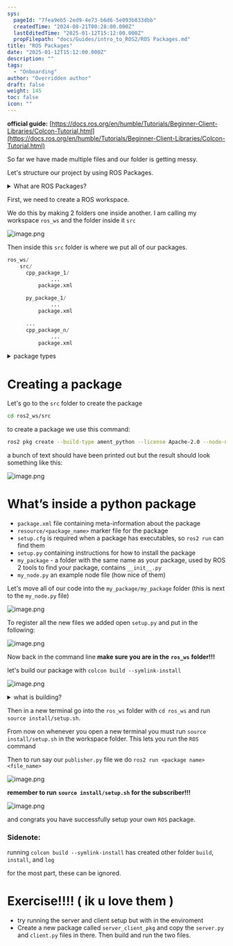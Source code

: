 ```yaml
---
sys:
  pageId: "7fea9eb5-2ed9-4e73-b6d6-5e093b833dbb"
  createdTime: "2024-08-21T00:28:00.000Z"
  lastEditedTime: "2025-01-12T15:12:00.000Z"
  propFilepath: "docs/Guides/intro_to_ROS2/ROS Packages.md"
title: "ROS Packages"
date: "2025-01-12T15:12:00.000Z"
description: ""
tags:
  - "Onboarding"
author: "Overridden author"
draft: false
weight: 145
toc: false
icon: ""
---
```


**official guide:** [https://docs.ros.org/en/humble/Tutorials/Beginner-Client-Libraries/Colcon-Tutorial.html](https://docs.ros.org/en/humble/Tutorials/Beginner-Client-Libraries/Colcon-Tutorial.html)

So far we have made multiple files and our folder is getting messy.

Let's structure our project by using ROS Packages.

<details>

<summary>What are ROS Packages?</summary>

ROS Packages are, as the name implies, packages of code that are highly sharable between ROS developers.

They consist of a folder, `package.xml` file, and source code

```python
      cpp_package_1/
		      ... imagine much code files here ..
          package.xml
```

</details>

First, we need to create a ROS workspace.

We do this by making 2 folders one inside another. I am calling my workspace `ros_ws` and the folder inside it `src`

![image.png](https://prod-files-secure.s3.us-west-2.amazonaws.com/d518164a-d88e-44d1-a4ee-3adb3bd8bce0/70706947-fd18-4537-a67b-e12946812d31/image.png?X-Amz-Algorithm=AWS4-HMAC-SHA256&X-Amz-Content-Sha256=UNSIGNED-PAYLOAD&X-Amz-Credential=ASIAZI2LB466Y4YNATCO%2F20250329%2Fus-west-2%2Fs3%2Faws4_request&X-Amz-Date=20250329T170210Z&X-Amz-Expires=3600&X-Amz-Security-Token=IQoJb3JpZ2luX2VjEBAaCXVzLXdlc3QtMiJHMEUCIQC7jYVDO3SJk1ICsb5SvprRjJBbv6WzYQYkBfyOWcqYBwIgd96JPw6iwvJmRzfBw1lB%2FnOAgkHvGyS1ITtEBKAV4wMq%2FwMIeBAAGgw2Mzc0MjMxODM4MDUiDEzBFp02t61t6vwXySrcA%2FFOejOho%2BvP787k3U6FsQQnRKK4TCZqiQqMWz6RLCjLBCGvsM9em0avseDGXE8d6bRduGfzHcpQpEtCjl5rEVBgo%2Bylphiza7xe6tpXSgPUvxyagFT6i7NgRhdGox2NrprDLeVuy7fYwusIuRRZJu7puPvBBAu7fUoHKeAyKBHgVD866qw7RXk4OWEqyldCZTdWVLa1qm7%2FNCRUdeiRMMaObpD3CjtCE1mKfNTBwNGI35vguchLcbM1TT4%2FY86KGtfidzv%2FkhP7ERRvlvwQQN39NgLBIYdJnA8reoahBFPcZDoT5Nz62tKCt86jm8Kt0Hfgwj%2B1a33ilXGTIFKDtG4bB7BaLe086iZP1DbpykbPuD5opDjXnVBik9Qx01gOlTM6%2B2KSI%2BS1lAfpyCySWlLg4wcaeCjz3U9YR0vnKZPxqtm0OwN65mH9HKOL9Qdsi%2B4I9e0f6EQ1LUGU40QG09%2BDlitTF1rZ2ydBgQpFkZ4xcjqB%2BMyDsxKIOnt480aEf1OZuo2tXXVjYC%2FZpZeOkGmoRL3IrU4afo5AnS9p%2BWoQX5hyEsDava%2BydJjkOL1bzDIUeWpbGtxXYY%2BAdi3PBerK1ORKncGe4569t3J0VcfV28tIloH40CnZu2lIMJCgoL8GOqUB7DaUaKm8bFwl%2FCE1idK8o3qBK4fGVQZQ%2BC1UssmEYHEw7QlwqtYUuoGuGtON7K%2FkAYcGw0J%2FYlnwINGYIS3gO3mlJvXeh2QBIccleyepLF2ex3fmTCn92bj37jPvYvdtwNTA9kZIK0P4fmswUX7cl8a3Ovm8w9zR3xkRsT6OtOfjUC7xKCV4ecOcrUOZpLqWhqDWOLUGy1Lwsg3wePKuDEN9Jczt&X-Amz-Signature=61b92be4cae54056ef2bcdf27c1e9177e84484d6a3352c016f66dafb3bbefe12&X-Amz-SignedHeaders=host&x-id=GetObject)

Then inside this `src` folder is where we put all of our packages.

```python
ros_ws/
    src/
      cpp_package_1/
		      ...
          package.xml

      py_package_1/
		      ...
          package.xml

      ...
      cpp_package_n/
		      ...
          package.xml

```

<details>

<summary>package types</summary>

packages can be either `C++` or python.

the intern file structure is different for each but for this guide we will stick to creating python packages

</details>

# Creating a package

Let's go to the `src` folder to create the package

```bash
cd ros2_ws/src
```

to create a package we use this command:

```bash
ros2 pkg create --build-type ament_python --license Apache-2.0 --node-name my_node my_package
```

a bunch of text should have been printed out but the result should look something like this:

![image.png](https://prod-files-secure.s3.us-west-2.amazonaws.com/d518164a-d88e-44d1-a4ee-3adb3bd8bce0/e6cf1e3f-8512-4a3e-b131-079f800bf3e8/image.png?X-Amz-Algorithm=AWS4-HMAC-SHA256&X-Amz-Content-Sha256=UNSIGNED-PAYLOAD&X-Amz-Credential=ASIAZI2LB466Y4YNATCO%2F20250329%2Fus-west-2%2Fs3%2Faws4_request&X-Amz-Date=20250329T170210Z&X-Amz-Expires=3600&X-Amz-Security-Token=IQoJb3JpZ2luX2VjEBAaCXVzLXdlc3QtMiJHMEUCIQC7jYVDO3SJk1ICsb5SvprRjJBbv6WzYQYkBfyOWcqYBwIgd96JPw6iwvJmRzfBw1lB%2FnOAgkHvGyS1ITtEBKAV4wMq%2FwMIeBAAGgw2Mzc0MjMxODM4MDUiDEzBFp02t61t6vwXySrcA%2FFOejOho%2BvP787k3U6FsQQnRKK4TCZqiQqMWz6RLCjLBCGvsM9em0avseDGXE8d6bRduGfzHcpQpEtCjl5rEVBgo%2Bylphiza7xe6tpXSgPUvxyagFT6i7NgRhdGox2NrprDLeVuy7fYwusIuRRZJu7puPvBBAu7fUoHKeAyKBHgVD866qw7RXk4OWEqyldCZTdWVLa1qm7%2FNCRUdeiRMMaObpD3CjtCE1mKfNTBwNGI35vguchLcbM1TT4%2FY86KGtfidzv%2FkhP7ERRvlvwQQN39NgLBIYdJnA8reoahBFPcZDoT5Nz62tKCt86jm8Kt0Hfgwj%2B1a33ilXGTIFKDtG4bB7BaLe086iZP1DbpykbPuD5opDjXnVBik9Qx01gOlTM6%2B2KSI%2BS1lAfpyCySWlLg4wcaeCjz3U9YR0vnKZPxqtm0OwN65mH9HKOL9Qdsi%2B4I9e0f6EQ1LUGU40QG09%2BDlitTF1rZ2ydBgQpFkZ4xcjqB%2BMyDsxKIOnt480aEf1OZuo2tXXVjYC%2FZpZeOkGmoRL3IrU4afo5AnS9p%2BWoQX5hyEsDava%2BydJjkOL1bzDIUeWpbGtxXYY%2BAdi3PBerK1ORKncGe4569t3J0VcfV28tIloH40CnZu2lIMJCgoL8GOqUB7DaUaKm8bFwl%2FCE1idK8o3qBK4fGVQZQ%2BC1UssmEYHEw7QlwqtYUuoGuGtON7K%2FkAYcGw0J%2FYlnwINGYIS3gO3mlJvXeh2QBIccleyepLF2ex3fmTCn92bj37jPvYvdtwNTA9kZIK0P4fmswUX7cl8a3Ovm8w9zR3xkRsT6OtOfjUC7xKCV4ecOcrUOZpLqWhqDWOLUGy1Lwsg3wePKuDEN9Jczt&X-Amz-Signature=9ac6da2861bb81762e17e7a41e3ba6db932b38a8af4b600842188ef4e9b17b87&X-Amz-SignedHeaders=host&x-id=GetObject)

# What’s inside a python package

- `package.xml` file containing meta-information about the package
- `resource/<package_name>` marker file for the package
- `setup.cfg` is required when a package has executables, so `ros2 run` can find them
- `setup.py` containing instructions for how to install the package
- `my_package` - a folder with the same name as your package, used by ROS 2 tools to find your package, contains `__init__.py`
- `my_node.py` an example node file (how nice of them)

Let's move all of our code into the `my_package/my_package` folder (this is next to the `my_node.py` file)

![image.png](https://prod-files-secure.s3.us-west-2.amazonaws.com/d518164a-d88e-44d1-a4ee-3adb3bd8bce0/9ce58f11-0da9-4d3e-b86d-506a9685d378/image.png?X-Amz-Algorithm=AWS4-HMAC-SHA256&X-Amz-Content-Sha256=UNSIGNED-PAYLOAD&X-Amz-Credential=ASIAZI2LB466Y4YNATCO%2F20250329%2Fus-west-2%2Fs3%2Faws4_request&X-Amz-Date=20250329T170210Z&X-Amz-Expires=3600&X-Amz-Security-Token=IQoJb3JpZ2luX2VjEBAaCXVzLXdlc3QtMiJHMEUCIQC7jYVDO3SJk1ICsb5SvprRjJBbv6WzYQYkBfyOWcqYBwIgd96JPw6iwvJmRzfBw1lB%2FnOAgkHvGyS1ITtEBKAV4wMq%2FwMIeBAAGgw2Mzc0MjMxODM4MDUiDEzBFp02t61t6vwXySrcA%2FFOejOho%2BvP787k3U6FsQQnRKK4TCZqiQqMWz6RLCjLBCGvsM9em0avseDGXE8d6bRduGfzHcpQpEtCjl5rEVBgo%2Bylphiza7xe6tpXSgPUvxyagFT6i7NgRhdGox2NrprDLeVuy7fYwusIuRRZJu7puPvBBAu7fUoHKeAyKBHgVD866qw7RXk4OWEqyldCZTdWVLa1qm7%2FNCRUdeiRMMaObpD3CjtCE1mKfNTBwNGI35vguchLcbM1TT4%2FY86KGtfidzv%2FkhP7ERRvlvwQQN39NgLBIYdJnA8reoahBFPcZDoT5Nz62tKCt86jm8Kt0Hfgwj%2B1a33ilXGTIFKDtG4bB7BaLe086iZP1DbpykbPuD5opDjXnVBik9Qx01gOlTM6%2B2KSI%2BS1lAfpyCySWlLg4wcaeCjz3U9YR0vnKZPxqtm0OwN65mH9HKOL9Qdsi%2B4I9e0f6EQ1LUGU40QG09%2BDlitTF1rZ2ydBgQpFkZ4xcjqB%2BMyDsxKIOnt480aEf1OZuo2tXXVjYC%2FZpZeOkGmoRL3IrU4afo5AnS9p%2BWoQX5hyEsDava%2BydJjkOL1bzDIUeWpbGtxXYY%2BAdi3PBerK1ORKncGe4569t3J0VcfV28tIloH40CnZu2lIMJCgoL8GOqUB7DaUaKm8bFwl%2FCE1idK8o3qBK4fGVQZQ%2BC1UssmEYHEw7QlwqtYUuoGuGtON7K%2FkAYcGw0J%2FYlnwINGYIS3gO3mlJvXeh2QBIccleyepLF2ex3fmTCn92bj37jPvYvdtwNTA9kZIK0P4fmswUX7cl8a3Ovm8w9zR3xkRsT6OtOfjUC7xKCV4ecOcrUOZpLqWhqDWOLUGy1Lwsg3wePKuDEN9Jczt&X-Amz-Signature=81c8bd3331d0d25f4f7d4352fe2866d2d4085a8433d3a7cbf707599a80a55c4e&X-Amz-SignedHeaders=host&x-id=GetObject)

To register all the new files we added open `setup.py` and put in the following:

![image.png](https://prod-files-secure.s3.us-west-2.amazonaws.com/d518164a-d88e-44d1-a4ee-3adb3bd8bce0/1cd7c262-4cae-4496-9d75-c178537d24a2/image.png?X-Amz-Algorithm=AWS4-HMAC-SHA256&X-Amz-Content-Sha256=UNSIGNED-PAYLOAD&X-Amz-Credential=ASIAZI2LB466Y4YNATCO%2F20250329%2Fus-west-2%2Fs3%2Faws4_request&X-Amz-Date=20250329T170210Z&X-Amz-Expires=3600&X-Amz-Security-Token=IQoJb3JpZ2luX2VjEBAaCXVzLXdlc3QtMiJHMEUCIQC7jYVDO3SJk1ICsb5SvprRjJBbv6WzYQYkBfyOWcqYBwIgd96JPw6iwvJmRzfBw1lB%2FnOAgkHvGyS1ITtEBKAV4wMq%2FwMIeBAAGgw2Mzc0MjMxODM4MDUiDEzBFp02t61t6vwXySrcA%2FFOejOho%2BvP787k3U6FsQQnRKK4TCZqiQqMWz6RLCjLBCGvsM9em0avseDGXE8d6bRduGfzHcpQpEtCjl5rEVBgo%2Bylphiza7xe6tpXSgPUvxyagFT6i7NgRhdGox2NrprDLeVuy7fYwusIuRRZJu7puPvBBAu7fUoHKeAyKBHgVD866qw7RXk4OWEqyldCZTdWVLa1qm7%2FNCRUdeiRMMaObpD3CjtCE1mKfNTBwNGI35vguchLcbM1TT4%2FY86KGtfidzv%2FkhP7ERRvlvwQQN39NgLBIYdJnA8reoahBFPcZDoT5Nz62tKCt86jm8Kt0Hfgwj%2B1a33ilXGTIFKDtG4bB7BaLe086iZP1DbpykbPuD5opDjXnVBik9Qx01gOlTM6%2B2KSI%2BS1lAfpyCySWlLg4wcaeCjz3U9YR0vnKZPxqtm0OwN65mH9HKOL9Qdsi%2B4I9e0f6EQ1LUGU40QG09%2BDlitTF1rZ2ydBgQpFkZ4xcjqB%2BMyDsxKIOnt480aEf1OZuo2tXXVjYC%2FZpZeOkGmoRL3IrU4afo5AnS9p%2BWoQX5hyEsDava%2BydJjkOL1bzDIUeWpbGtxXYY%2BAdi3PBerK1ORKncGe4569t3J0VcfV28tIloH40CnZu2lIMJCgoL8GOqUB7DaUaKm8bFwl%2FCE1idK8o3qBK4fGVQZQ%2BC1UssmEYHEw7QlwqtYUuoGuGtON7K%2FkAYcGw0J%2FYlnwINGYIS3gO3mlJvXeh2QBIccleyepLF2ex3fmTCn92bj37jPvYvdtwNTA9kZIK0P4fmswUX7cl8a3Ovm8w9zR3xkRsT6OtOfjUC7xKCV4ecOcrUOZpLqWhqDWOLUGy1Lwsg3wePKuDEN9Jczt&X-Amz-Signature=5e687c510fed65be5de78fefc1cf59779585906f9fd27dfb63bd4d093885db64&X-Amz-SignedHeaders=host&x-id=GetObject)

Now back in the command line **make sure you are in the** **`ros_ws`** **folder!!!**

let's build our package with `colcon build --symlink-install`

![image.png](https://prod-files-secure.s3.us-west-2.amazonaws.com/d518164a-d88e-44d1-a4ee-3adb3bd8bce0/2f2a0d27-b173-48fd-b189-5f5c0ce65619/image.png?X-Amz-Algorithm=AWS4-HMAC-SHA256&X-Amz-Content-Sha256=UNSIGNED-PAYLOAD&X-Amz-Credential=ASIAZI2LB466Y4YNATCO%2F20250329%2Fus-west-2%2Fs3%2Faws4_request&X-Amz-Date=20250329T170210Z&X-Amz-Expires=3600&X-Amz-Security-Token=IQoJb3JpZ2luX2VjEBAaCXVzLXdlc3QtMiJHMEUCIQC7jYVDO3SJk1ICsb5SvprRjJBbv6WzYQYkBfyOWcqYBwIgd96JPw6iwvJmRzfBw1lB%2FnOAgkHvGyS1ITtEBKAV4wMq%2FwMIeBAAGgw2Mzc0MjMxODM4MDUiDEzBFp02t61t6vwXySrcA%2FFOejOho%2BvP787k3U6FsQQnRKK4TCZqiQqMWz6RLCjLBCGvsM9em0avseDGXE8d6bRduGfzHcpQpEtCjl5rEVBgo%2Bylphiza7xe6tpXSgPUvxyagFT6i7NgRhdGox2NrprDLeVuy7fYwusIuRRZJu7puPvBBAu7fUoHKeAyKBHgVD866qw7RXk4OWEqyldCZTdWVLa1qm7%2FNCRUdeiRMMaObpD3CjtCE1mKfNTBwNGI35vguchLcbM1TT4%2FY86KGtfidzv%2FkhP7ERRvlvwQQN39NgLBIYdJnA8reoahBFPcZDoT5Nz62tKCt86jm8Kt0Hfgwj%2B1a33ilXGTIFKDtG4bB7BaLe086iZP1DbpykbPuD5opDjXnVBik9Qx01gOlTM6%2B2KSI%2BS1lAfpyCySWlLg4wcaeCjz3U9YR0vnKZPxqtm0OwN65mH9HKOL9Qdsi%2B4I9e0f6EQ1LUGU40QG09%2BDlitTF1rZ2ydBgQpFkZ4xcjqB%2BMyDsxKIOnt480aEf1OZuo2tXXVjYC%2FZpZeOkGmoRL3IrU4afo5AnS9p%2BWoQX5hyEsDava%2BydJjkOL1bzDIUeWpbGtxXYY%2BAdi3PBerK1ORKncGe4569t3J0VcfV28tIloH40CnZu2lIMJCgoL8GOqUB7DaUaKm8bFwl%2FCE1idK8o3qBK4fGVQZQ%2BC1UssmEYHEw7QlwqtYUuoGuGtON7K%2FkAYcGw0J%2FYlnwINGYIS3gO3mlJvXeh2QBIccleyepLF2ex3fmTCn92bj37jPvYvdtwNTA9kZIK0P4fmswUX7cl8a3Ovm8w9zR3xkRsT6OtOfjUC7xKCV4ecOcrUOZpLqWhqDWOLUGy1Lwsg3wePKuDEN9Jczt&X-Amz-Signature=6a10472ce920c2922ff60126bf06ad7576e21e5b1f19293cd81c7ab28be690f1&X-Amz-SignedHeaders=host&x-id=GetObject)

<details>

<summary>what is building?</summary>

if you are a CS major at Rose-Hulman you will learn the answer to this in CSSE132

but TLDR; is it combines all the code files into one program that can be run easily 

</details>

Then in a new terminal go into the `ros_ws` folder with `cd ros_ws` and run `source install/setup.sh`. 

From now on whenever you open a new terminal you must run `source install/setup.sh` in the workspace folder. This lets you run the `ROS` command

Then to run say our `publisher.py` file we do `ros2 run <package name> <file_name>`

![image.png](https://prod-files-secure.s3.us-west-2.amazonaws.com/d518164a-d88e-44d1-a4ee-3adb3bd8bce0/4f4b1219-3a44-4632-aa0a-ce3471699f59/image.png?X-Amz-Algorithm=AWS4-HMAC-SHA256&X-Amz-Content-Sha256=UNSIGNED-PAYLOAD&X-Amz-Credential=ASIAZI2LB466Y4YNATCO%2F20250329%2Fus-west-2%2Fs3%2Faws4_request&X-Amz-Date=20250329T170210Z&X-Amz-Expires=3600&X-Amz-Security-Token=IQoJb3JpZ2luX2VjEBAaCXVzLXdlc3QtMiJHMEUCIQC7jYVDO3SJk1ICsb5SvprRjJBbv6WzYQYkBfyOWcqYBwIgd96JPw6iwvJmRzfBw1lB%2FnOAgkHvGyS1ITtEBKAV4wMq%2FwMIeBAAGgw2Mzc0MjMxODM4MDUiDEzBFp02t61t6vwXySrcA%2FFOejOho%2BvP787k3U6FsQQnRKK4TCZqiQqMWz6RLCjLBCGvsM9em0avseDGXE8d6bRduGfzHcpQpEtCjl5rEVBgo%2Bylphiza7xe6tpXSgPUvxyagFT6i7NgRhdGox2NrprDLeVuy7fYwusIuRRZJu7puPvBBAu7fUoHKeAyKBHgVD866qw7RXk4OWEqyldCZTdWVLa1qm7%2FNCRUdeiRMMaObpD3CjtCE1mKfNTBwNGI35vguchLcbM1TT4%2FY86KGtfidzv%2FkhP7ERRvlvwQQN39NgLBIYdJnA8reoahBFPcZDoT5Nz62tKCt86jm8Kt0Hfgwj%2B1a33ilXGTIFKDtG4bB7BaLe086iZP1DbpykbPuD5opDjXnVBik9Qx01gOlTM6%2B2KSI%2BS1lAfpyCySWlLg4wcaeCjz3U9YR0vnKZPxqtm0OwN65mH9HKOL9Qdsi%2B4I9e0f6EQ1LUGU40QG09%2BDlitTF1rZ2ydBgQpFkZ4xcjqB%2BMyDsxKIOnt480aEf1OZuo2tXXVjYC%2FZpZeOkGmoRL3IrU4afo5AnS9p%2BWoQX5hyEsDava%2BydJjkOL1bzDIUeWpbGtxXYY%2BAdi3PBerK1ORKncGe4569t3J0VcfV28tIloH40CnZu2lIMJCgoL8GOqUB7DaUaKm8bFwl%2FCE1idK8o3qBK4fGVQZQ%2BC1UssmEYHEw7QlwqtYUuoGuGtON7K%2FkAYcGw0J%2FYlnwINGYIS3gO3mlJvXeh2QBIccleyepLF2ex3fmTCn92bj37jPvYvdtwNTA9kZIK0P4fmswUX7cl8a3Ovm8w9zR3xkRsT6OtOfjUC7xKCV4ecOcrUOZpLqWhqDWOLUGy1Lwsg3wePKuDEN9Jczt&X-Amz-Signature=296dab40981e8a6f5f69ceb4bcf3a42087cea3688a90aa6305c34509199845e7&X-Amz-SignedHeaders=host&x-id=GetObject)

**remember to run** **`source install/setup.sh`** **for the subscriber!!!**

![image.png](https://prod-files-secure.s3.us-west-2.amazonaws.com/d518164a-d88e-44d1-a4ee-3adb3bd8bce0/02121119-dad4-49ec-8356-c956108b4243/image.png?X-Amz-Algorithm=AWS4-HMAC-SHA256&X-Amz-Content-Sha256=UNSIGNED-PAYLOAD&X-Amz-Credential=ASIAZI2LB466Y4YNATCO%2F20250329%2Fus-west-2%2Fs3%2Faws4_request&X-Amz-Date=20250329T170210Z&X-Amz-Expires=3600&X-Amz-Security-Token=IQoJb3JpZ2luX2VjEBAaCXVzLXdlc3QtMiJHMEUCIQC7jYVDO3SJk1ICsb5SvprRjJBbv6WzYQYkBfyOWcqYBwIgd96JPw6iwvJmRzfBw1lB%2FnOAgkHvGyS1ITtEBKAV4wMq%2FwMIeBAAGgw2Mzc0MjMxODM4MDUiDEzBFp02t61t6vwXySrcA%2FFOejOho%2BvP787k3U6FsQQnRKK4TCZqiQqMWz6RLCjLBCGvsM9em0avseDGXE8d6bRduGfzHcpQpEtCjl5rEVBgo%2Bylphiza7xe6tpXSgPUvxyagFT6i7NgRhdGox2NrprDLeVuy7fYwusIuRRZJu7puPvBBAu7fUoHKeAyKBHgVD866qw7RXk4OWEqyldCZTdWVLa1qm7%2FNCRUdeiRMMaObpD3CjtCE1mKfNTBwNGI35vguchLcbM1TT4%2FY86KGtfidzv%2FkhP7ERRvlvwQQN39NgLBIYdJnA8reoahBFPcZDoT5Nz62tKCt86jm8Kt0Hfgwj%2B1a33ilXGTIFKDtG4bB7BaLe086iZP1DbpykbPuD5opDjXnVBik9Qx01gOlTM6%2B2KSI%2BS1lAfpyCySWlLg4wcaeCjz3U9YR0vnKZPxqtm0OwN65mH9HKOL9Qdsi%2B4I9e0f6EQ1LUGU40QG09%2BDlitTF1rZ2ydBgQpFkZ4xcjqB%2BMyDsxKIOnt480aEf1OZuo2tXXVjYC%2FZpZeOkGmoRL3IrU4afo5AnS9p%2BWoQX5hyEsDava%2BydJjkOL1bzDIUeWpbGtxXYY%2BAdi3PBerK1ORKncGe4569t3J0VcfV28tIloH40CnZu2lIMJCgoL8GOqUB7DaUaKm8bFwl%2FCE1idK8o3qBK4fGVQZQ%2BC1UssmEYHEw7QlwqtYUuoGuGtON7K%2FkAYcGw0J%2FYlnwINGYIS3gO3mlJvXeh2QBIccleyepLF2ex3fmTCn92bj37jPvYvdtwNTA9kZIK0P4fmswUX7cl8a3Ovm8w9zR3xkRsT6OtOfjUC7xKCV4ecOcrUOZpLqWhqDWOLUGy1Lwsg3wePKuDEN9Jczt&X-Amz-Signature=0f64c2093ac7c7c2ed3c84c08d29b483db4a4ea3a8cac0e4f5abc2062a013285&X-Amz-SignedHeaders=host&x-id=GetObject)

and congrats you have successfully setup your own `ROS` package.

### Sidenote:

running `colcon build --symlink-install` has created other folder `build`, `install`, and `log`

for the most part, these can be ignored.

# Exercise!!!! ( ik u love them )

- try running the server and client setup but with in the enviroment
- Create a new package called `server_client_pkg` and copy the `server.py` and `client.py` files in there. Then build and run the two files.
